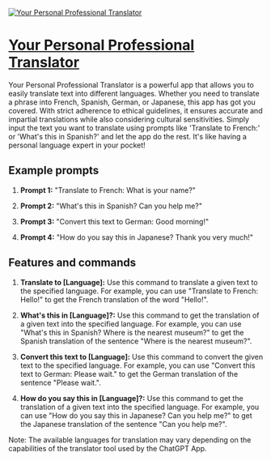 [![Your Personal Professional Translator](https://files.oaiusercontent.com/file-cgC6v5z6mgFZXRPXBMkCHtFW?se=2123-10-16T09%3A58%3A24Z&sp=r&sv=2021-08-06&sr=b&rscc=max-age%3D31536000%2C%20immutable&rscd=attachment%3B%20filename%3D4a8c0f34-a484-47b7-b5b9-afeac570cf56.png&sig=q2bulQKrD%2BTkwry7XNZ8lgi84xzUtZQKK4b4grbi1%2B4%3D)](https://chat.openai.com/g/g-9IkNmHiwv-your-personal-professional-translator)

# [Your Personal Professional Translator](https://chat.openai.com/g/g-9IkNmHiwv-your-personal-professional-translator)

Your Personal Professional Translator is a powerful app that allows you to easily translate text into different languages. Whether you need to translate a phrase into French, Spanish, German, or Japanese, this app has got you covered. With strict adherence to ethical guidelines, it ensures accurate and impartial translations while also considering cultural sensitivities. Simply input the text you want to translate using prompts like 'Translate to French:' or 'What's this in Spanish?' and let the app do the rest. It's like having a personal language expert in your pocket!

## Example prompts

1. **Prompt 1:** "Translate to French: What is your name?"

2. **Prompt 2:** "What's this in Spanish? Can you help me?"

3. **Prompt 3:** "Convert this text to German: Good morning!"

4. **Prompt 4:** "How do you say this in Japanese? Thank you very much!"

## Features and commands

1. **Translate to [Language]:** Use this command to translate a given text to the specified language. For example, you can use "Translate to French: Hello!" to get the French translation of the word "Hello!".

2. **What's this in [Language]?:** Use this command to get the translation of a given text into the specified language. For example, you can use "What's this in Spanish? Where is the nearest museum?" to get the Spanish translation of the sentence "Where is the nearest museum?".

3. **Convert this text to [Language]:** Use this command to convert the given text to the specified language. For example, you can use "Convert this text to German: Please wait." to get the German translation of the sentence "Please wait.".

4. **How do you say this in [Language]?:** Use this command to get the translation of a given text into the specified language. For example, you can use "How do you say this in Japanese? Can you help me?" to get the Japanese translation of the sentence "Can you help me?".

Note: The available languages for translation may vary depending on the capabilities of the translator tool used by the ChatGPT App.